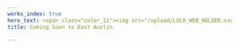 ```yaml
---
works_index: true
hero_text: <span class="color_11"><img src="/upload/LOLO_WEB_HOLDER.svg"></span>
title: Coming Soon to East Austin.

---
```

<Hero :text="$page.frontmatter.hero_text" />
<WorksList />